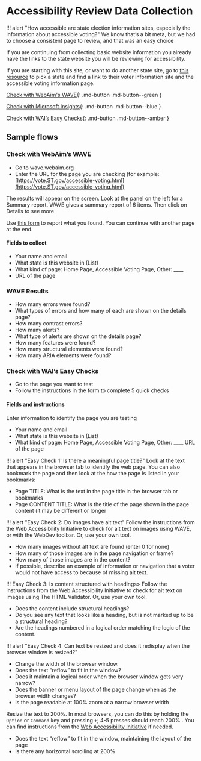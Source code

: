 # Accessibility Review Data Collection

!!! alert "How accessible are state election information sites, especially the information about accessible voting?"
    We know that’s a bit meta, but we had to choose a consistent page to review, and that was an easy choice

If you are continuing from collecting basic website information you already have the links to the state website you will be reviewing for accessibility.

If you are starting with this site, or want to do another state site, go to [this resource](state_resources.md) to pick a state and find a link to their voter information site and the accessible voting information page.

[Check with WebAim's WAVE](https://wave.webaim.org){: .md-button .md-button--green }

[Check with Microsoft Insights](https://beta.lfocalculator.org){: .md-button .md-button--blue }

[Check with WAI’s Easy Checks](https://beta.lfocalculator.org){: .md-button .md-button--amber }

## Sample flows

### Check with WebAim’s WAVE

* Go to wave.webaim.org
* Enter the URL for the page you are checking (for example: [https://vote.ST.gov/accessible-voting.html](https://vote.ST.gov/accessible-voting.html)

The results will appear on the screen. Look at the panel on the left for a Summary report. WAVE gives a summary report of 6 items. Then click on Details to see more

Use [this form](https://foo.com) to report what you found.
You can continue with another page at the end.

#### Fields to collect

* Your name and email
* What state is this website in (List)
* What kind of page: Home Page, Accessible Voting Page, Other: ____
* URL of the page

### WAVE Results

* How many errors were found?
* What types of errors and how many of each are shown on the details page?
* How many contrast errors?
* How many alerts?
* What type of alerts are shown on the details page?
* How many features were found?
* How many structural elements were found?
* How many ARIA elements were found?

### Check with WAI’s Easy Checks

* Go to the page you want to test
* Follow the instructions in the form to complete 5 quick checks

#### Fields and instructions

Enter information to identify the page you are testing

* Your name and email
* What state is this website in (List)
* What kind of page: Home Page, Accessible Voting Page, Other: ____
URL of the page

!!! alert "Easy Check 1: Is there a meaningful page title?"
    Look at the text that appears in the browser tab to identify the web page. You can also bookmark the page and then look at the how the page is listed in your bookmarks:

* Page TITLE: What is the text in the page title in the browser tab or bookmarks
* Page CONTENT TITLE: What is the title of the page shown in the page content (it may be different or longer

!!! alert "Easy Check 2: Do images have alt text"
    Follow the instructions from the Web Accessibility Initiative to check for alt text on images using WAVE, or with the WebDev toolbar. Or, use your own tool.

* How many images without alt text are found (enter 0 for none)
* How many of those  images are in the page navigation or frame?
* How many of those images are in the content?
* If possible, describe an example of information or navigation that a voter would not have access to because of missing alt text.

!!! Easy Check 3: Is content structured with headings>
    Follow the instructions from the Web Accessibility Initiative to check for alt text on images using The HTML Validator. Or, use your own tool.

* Does the content include structural headings?
* Do you see any text that looks like a heading, but is not marked up to be a structural heading?
* Are the headings numbered in a logical order matching the logic of the content.

!!! alert "Easy Check 4: Can text be resized and does it redisplay when the browser window is resized?"

* Change the width of the browser window.
* Does the text “reflow” to fit in the window?
* Does it maintain a logical order when the browser window gets very narrow?
* Does the banner or menu layout of the page change when as the browser width changes?
* Is the page readable at 100% zoom at a narrow browser width

Resize the text to 200%. In most browsers, you can do this by holding the ```Option``` or ```Command``` key and pressing ```+```; 4-5 presses should reach 200% . You can find instructions from the [Web Accessibility Initiative](https://wai.org) if needed.

* Does the text “reflow” to fit in the window, maintaining the layout of the page
* Is there any horizontal scrolling at 200%
